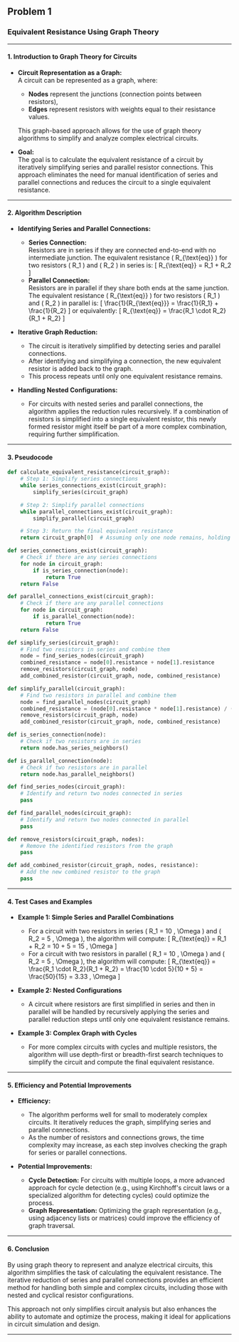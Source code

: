 ## Problem 1

### Equivalent Resistance Using Graph Theory

---

#### 1. Introduction to Graph Theory for Circuits

- **Circuit Representation as a Graph:**  
  A circuit can be represented as a graph, where:
  - **Nodes** represent the junctions (connection points between resistors),
  - **Edges** represent resistors with weights equal to their resistance values.
  
  This graph-based approach allows for the use of graph theory algorithms to simplify and analyze complex electrical circuits.

- **Goal:**  
  The goal is to calculate the equivalent resistance of a circuit by iteratively simplifying series and parallel resistor connections. This approach eliminates the need for manual identification of series and parallel connections and reduces the circuit to a single equivalent resistance.

---

#### 2. Algorithm Description

- **Identifying Series and Parallel Connections:**
  - **Series Connection:**  
    Resistors are in series if they are connected end-to-end with no intermediate junction. The equivalent resistance \( R_{\text{eq}} \) for two resistors \( R_1 \) and \( R_2 \) in series is:
    \[
    R_{\text{eq}} = R_1 + R_2
    \]
  - **Parallel Connection:**  
    Resistors are in parallel if they share both ends at the same junction. The equivalent resistance \( R_{\text{eq}} \) for two resistors \( R_1 \) and \( R_2 \) in parallel is:
    \[
    \frac{1}{R_{\text{eq}}} = \frac{1}{R_1} + \frac{1}{R_2}
    \]
    or equivalently:
    \[
    R_{\text{eq}} = \frac{R_1 \cdot R_2}{R_1 + R_2}
    \]

- **Iterative Graph Reduction:**
  - The circuit is iteratively simplified by detecting series and parallel connections.
  - After identifying and simplifying a connection, the new equivalent resistor is added back to the graph.
  - This process repeats until only one equivalent resistance remains.

- **Handling Nested Configurations:**
  - For circuits with nested series and parallel connections, the algorithm applies the reduction rules recursively. If a combination of resistors is simplified into a single equivalent resistor, this newly formed resistor might itself be part of a more complex combination, requiring further simplification.

---

#### 3. Pseudocode

```python
def calculate_equivalent_resistance(circuit_graph):
    # Step 1: Simplify series connections
    while series_connections_exist(circuit_graph):
        simplify_series(circuit_graph)

    # Step 2: Simplify parallel connections
    while parallel_connections_exist(circuit_graph):
        simplify_parallel(circuit_graph)

    # Step 3: Return the final equivalent resistance
    return circuit_graph[0]  # Assuming only one node remains, holding the final equivalent resistance

def series_connections_exist(circuit_graph):
    # Check if there are any series connections
    for node in circuit_graph:
        if is_series_connection(node):
            return True
    return False

def parallel_connections_exist(circuit_graph):
    # Check if there are any parallel connections
    for node in circuit_graph:
        if is_parallel_connection(node):
            return True
    return False

def simplify_series(circuit_graph):
    # Find two resistors in series and combine them
    node = find_series_nodes(circuit_graph)
    combined_resistance = node[0].resistance + node[1].resistance
    remove_resistors(circuit_graph, node)
    add_combined_resistor(circuit_graph, node, combined_resistance)

def simplify_parallel(circuit_graph):
    # Find two resistors in parallel and combine them
    node = find_parallel_nodes(circuit_graph)
    combined_resistance = (node[0].resistance * node[1].resistance) / (node[0].resistance + node[1].resistance)
    remove_resistors(circuit_graph, node)
    add_combined_resistor(circuit_graph, node, combined_resistance)

def is_series_connection(node):
    # Check if two resistors are in series
    return node.has_series_neighbors()

def is_parallel_connection(node):
    # Check if two resistors are in parallel
    return node.has_parallel_neighbors()

def find_series_nodes(circuit_graph):
    # Identify and return two nodes connected in series
    pass

def find_parallel_nodes(circuit_graph):
    # Identify and return two nodes connected in parallel
    pass

def remove_resistors(circuit_graph, nodes):
    # Remove the identified resistors from the graph
    pass

def add_combined_resistor(circuit_graph, nodes, resistance):
    # Add the new combined resistor to the graph
    pass
```

---

#### 4. Test Cases and Examples

- **Example 1: Simple Series and Parallel Combinations**
  - For a circuit with two resistors in series \( R_1 = 10 \, \Omega \) and \( R_2 = 5 \, \Omega \), the algorithm will compute:
    \[
    R_{\text{eq}} = R_1 + R_2 = 10 + 5 = 15 \, \Omega
    \]
  - For a circuit with two resistors in parallel \( R_1 = 10 \, \Omega \) and \( R_2 = 5 \, \Omega \), the algorithm will compute:
    \[
    R_{\text{eq}} = \frac{R_1 \cdot R_2}{R_1 + R_2} = \frac{10 \cdot 5}{10 + 5} = \frac{50}{15} = 3.33 \, \Omega
    \]

- **Example 2: Nested Configurations**
  - A circuit where resistors are first simplified in series and then in parallel will be handled by recursively applying the series and parallel reduction steps until only one equivalent resistance remains.

- **Example 3: Complex Graph with Cycles**
  - For more complex circuits with cycles and multiple resistors, the algorithm will use depth-first or breadth-first search techniques to simplify the circuit and compute the final equivalent resistance.

---

#### 5. Efficiency and Potential Improvements

- **Efficiency:**
  - The algorithm performs well for small to moderately complex circuits. It iteratively reduces the graph, simplifying series and parallel connections.
  - As the number of resistors and connections grows, the time complexity may increase, as each step involves checking the graph for series or parallel connections.

- **Potential Improvements:**
  - **Cycle Detection:** For circuits with multiple loops, a more advanced approach for cycle detection (e.g., using Kirchhoff's circuit laws or a specialized algorithm for detecting cycles) could optimize the process.
  - **Graph Representation:** Optimizing the graph representation (e.g., using adjacency lists or matrices) could improve the efficiency of graph traversal.

---

#### 6. Conclusion

By using graph theory to represent and analyze electrical circuits, this algorithm simplifies the task of calculating the equivalent resistance. The iterative reduction of series and parallel connections provides an efficient method for handling both simple and complex circuits, including those with nested and cyclical resistor configurations.

This approach not only simplifies circuit analysis but also enhances the ability to automate and optimize the process, making it ideal for applications in circuit simulation and design.

---
